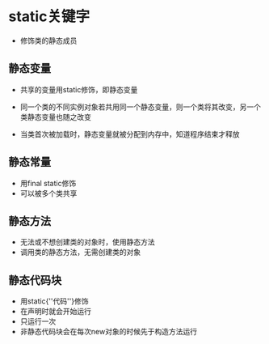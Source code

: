 # static关键字
-   修饰类的静态成员

## 静态变量

-   共享的变量用static修饰，即静态变量

-   同一个类的不同实例对象若共用同一个静态变量，则一个类将其改变，另一个类静态变量也随之改变

-   当类首次被加载时，静态变量就被分配到内存中，知道程序结束才释放

## 静态常量

-   用final static修饰
-   可以被多个类共享

## 静态方法

-   无法或不想创建类的对象时，使用静态方法
-   调用类的静态方法，无需创建类的对象

## 静态代码块

-   用static{''代码''}修饰
-   在声明时就会开始运行
-   只运行一次
-   非静态代码块会在每次new对象的时候先于构造方法运行
